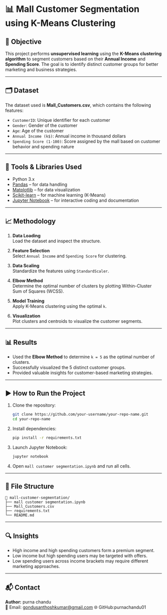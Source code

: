 
# 📊 Mall Customer Segmentation using K-Means Clustering

## 🧠 Objective
This project performs **unsupervised learning** using the **K-Means clustering algorithm** to segment customers based on their **Annual Income** and **Spending Score**. The goal is to identify distinct customer groups for better marketing and business strategies.

---

## 🗂️ Dataset

The dataset used is **Mall_Customers.csv**, which contains the following features:

- `CustomerID`: Unique identifier for each customer
- `Gender`: Gender of the customer
- `Age`: Age of the customer
- `Annual Income (k$)`: Annual income in thousand dollars
- `Spending Score (1-100)`: Score assigned by the mall based on customer behavior and spending nature

---

## 📌 Tools & Libraries Used

- Python 3.x
- [Pandas](https://pandas.pydata.org/) – for data handling
- [Matplotlib](https://matplotlib.org/) – for data visualization
- [Scikit-learn](https://scikit-learn.org/) – for machine learning (K-Means)
- [Jupyter Notebook](https://jupyter.org/) – for interactive coding and documentation

---

## 📈 Methodology

1. **Data Loading**  
   Load the dataset and inspect the structure.

2. **Feature Selection**  
   Select `Annual Income` and `Spending Score` for clustering.

3. **Data Scaling**  
   Standardize the features using `StandardScaler`.

4. **Elbow Method**  
   Determine the optimal number of clusters by plotting Within-Cluster Sum of Squares (WCSS).

5. **Model Training**  
   Apply K-Means clustering using the optimal `k`.

6. **Visualization**  
   Plot clusters and centroids to visualize the customer segments.

---

## 📊 Results

- Used the **Elbow Method** to determine `k = 5` as the optimal number of clusters.
- Successfully visualized the 5 distinct customer groups.
- Provided valuable insights for customer-based marketing strategies.

---

## ▶️ How to Run the Project

1. Clone the repository:

   ```bash
   git clone https://github.com/your-username/your-repo-name.git
   cd your-repo-name
   ```

2. Install dependencies:

   ```bash
   pip install -r requirements.txt
   ```

3. Launch Jupyter Notebook:

   ```bash
   jupyter notebook
   ```

4. Open `mall customer segmentation.ipynb` and run all cells.

---

## 📎 File Structure

```
📁 mall-customer-segmentation/
├── mall customer segmentation.ipynb
├── Mall_Customers.csv
├── requirements.txt
└── README.md
```

---

## 🔍 Insights

- High income and high spending customers form a premium segment.
- Low income but high spending users may be targeted with offers.
- Low spending users across income brackets may require different marketing approaches.

---

## 📬 Contact

**Author:** purna chandu  
📧 Email: gondusanthoshkumar@gmail.com
🌐 GitHub:purnachandu01
